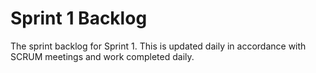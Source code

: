 # Sprint 1 Backlog

The sprint backlog for Sprint 1. This is updated daily in accordance with SCRUM meetings and work completed daily. 
